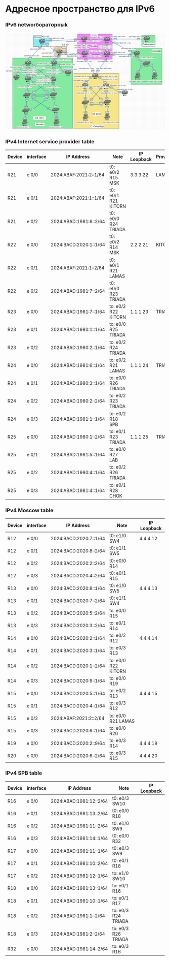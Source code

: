 # Адресное пространство для IPv6
### IPv6 networбораторныk  
![alt-текст](https://github.com/stanlaz/otus_network_engineer/blob/main/Лабораторные%20работы/Network%20design/IPv6/2024-07-10_15-17-44.png)  
### IPv4 Internet service provider table  
Device | interface | IP Address            | Note              |IP Loopback|	Provider    |  
-------|-----------|-----------------------|-------------------|-----------|----------------|  
R21    | e 0/0     |2024:ABAF:2021:2::1/64 |t0: e0/2 R15 MSK   |3.3.3.22   |LAMAS           |   
R21    | e 0/1     |2024:ABAF:2021:1::1/64 |t0: e0/1 R21 KITORN|           |                |
R21    | e 0/2     |2024:ABAD:1981:6::2/64 |t0: e0/0 R24 TRIADA|           |                |
R22    | e 0/0     |2024:BACD:2020:1::1/64 |t0: e0/2 R14 MSK   |2.2.2.21   |KITORN          |
R22    | e 0/1     |2024:ABAF:2021:1::2/64 |t0: e0/1 R21 LAMAS |           |                |
R22    | e 0/2     |2024:ABAD:1981:7::2/64 |t0: e0/0 R23 TRIADA|           |                |
R23    | e 0/0     |2024:ABAD:1981:7::1/64 |to: e0/2 R22 KITORN|1.1.1.23   |TRIADA          |
R23    | e 0/1     |2024:ABAD:1980:1::1/64 |to: e0/0 R25 TRIADA|           |                |
R23    | e 0/2     |2024:ABAD:1980:2::1/64 |to: e0/2 R24 TRIADA|           |                |
R24    | e 0/0     |2024:ABAD:1981:6::1/64 |to: e0/2 R21 LAMAS |1.1.1.24   |TRIADA          |
R24    | e 0/1     |2024:ABAD:1980:3::1/64 |to: e0/0 R26 TRIADA|           |                |
R24    | e 0/2     |2024:ABAD:1980:2::2/64 |to: e0/2 R23 TRIADA|           |                |
R24    | e 0/3     |2024:ABAD:1981:1::1/64 |to: e0/2 R18 SPB   |           |                |
R25    | e 0/0     |2024:ABAD:1980:1::2/64 |to: e0/1 R23 TRIADA|1.1.1.25   |TRIADA          |
R25    | e 0/1     |2024:ABAD:1981:5::1/64 |to: e0/0 R27 LAB   |           |                |
R25    | e 0/2     |2024:ABAD:1980:4::1/64 |to: e0/2 R26 TRIADA|           |                |
R25    | e 0/3     |2024:ABAD:1981:4::1/64 |to: e0/1 R28 CHOK  |           |                |

### IPv4 Moscow table  
Device | interface | IP Address            | Note              |IP Loopback|  
-------|-----------|-----------------------|-------------------|-----------|  
R12    | e 0/0     |2024:BACD:2020:7::1/64 |t0: e1/0 SW4       |4.4.4.12   |   
R12    | e 0/1     |2024:BACD:2020:8::2/64 |t0: e1/1 SW5       |           |
R12    | e 0/2     |2024:BACD:2020:2::2/64 |t0: e0/0 R14       |           |
R12    | e 0/3     |2024:BACD:2020:4::2/64 |t0: e0/1 R15       |           |
R13    | e 0/0     |2024:BACD:2020:8::1/64 |t0: e1/0 SW5       |4.4.4.13   |
R13    | e 0/1     |2024:BACD:2020:7::2/64 |t0: e1/1 SW4       |           |
R13    | e 0/2     |2024:BACD:2020:5::2/64 |to: e0/0 R15       |           |
R13    | e 0/3     |2024:BACD:2020:3::2/64 |to: e0/1 R14       |           |
R14    | e 0/0     |2024:BACD:2020:2::1/64 |to: e0/2 R12       |4.4.4.14   |
R14    | e 0/1     |2024:BACD:2020:3::1/64 |to: e0/3 R13       |           |
R14    | e 0/2     |2024:BACD:2020:1::2/64 |to: e0/0 R22 KITORN|           |
R14    | e 0/3     |2024:BACD:2020:9::1/64 |to: e0/0 R19       |           |
R15    | e 0/0     |2024:BACD:2020:5::1/64 |to: e0/2 R13       |4.4.4.15   |
R15    | e 0/1     |2024:BACD:2020:4::1/64 |to: e0/3 R12       |           |
R15    | e 0/2     |2024:ABAF:2021:2::2/64 |to: e0/0 R21 LAMAS |           |
R15    | e 0/3     |2024:BACD:2020:6::1/64 |to: e0/0 R20       |           |
R19    | e 0/0     |2024:BACD:2020:2::9/64 |to: e0/3 R14       |4.4.4.19   |
R20    | e 0/0     |2024:BACD:2020:6::2/64 |to: e0/3 R15       |4.4.4.20   |  

### IPv4 SPB table  
Device | interface | IP Address            | Note              |IP Loopback|  
-------|-----------|-----------------------|-------------------|-----------|  
R16    | e 0/0     |2024:ABAD:1981:12::2/64|t0: e0/3 SW10      |           |   
R16    | e 0/1     |2024:ABAD:1981:13::2/64|t0: e0/0 R18       |           |
R16    | e 0/2     |2024:ABAD:1981:11::2/64|t0: e1/0 SW9       |           |
R16    | e 0/3     |2024:ABAD:1981:14::1/64|t0: e0/0 R32       |           |
R17    | e 0/0     |2024:ABAD:1981:11::1/64|t0: e0/3 SW9       |           |
R17    | e 0/1     |2024:ABAD:1981:10::2/64|t0: e0/1 R18       |           |
R17    | e 0/2     |2024:ABAD:1981:12::1/64|to: e1/0 SW10      |           |
R18    | e 0/0     |2024:ABAD:1981:13::1/64|to: e0/1 R16       |           |
R18    | e 0/1     |2024:ABAD:1981:10::1/64|to: e0/1 R17       |           |
R18    | e 0/2     |2024:ABAD:1981:1::2/64 |to: e0/3 R24 TRIADA|           |
R18    | e 0/3     |2024:ABAD:1981:2::2/64 |to: e0/3 R26 TRIADA|           |
R32    | e 0/0     |2024:ABAD:1981:14::2/64|to: e0/3 R16       |           |




  

